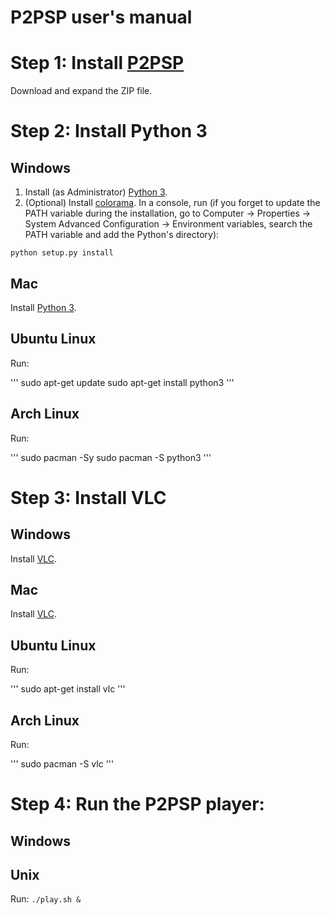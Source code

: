 P2PSP user's manual
===================

# Step 1: Install [P2PSP](https://github.com/P2PSP/p2psp)
<!-- {{{  -->

  Download and expand the ZIP file.

<!-- }}} -->

# Step 2: Install Python 3
<!-- {{{  -->

## Windows

<!-- {{{  -->

1. Install (as Administrator) [Python 3](https://www.python.org/downloads).
2. (Optional) Install
   [colorama](https://pypi.python.org/pypi/coloram). In a console, run
   (if you forget to update the PATH variable during the installation,
   go to Computer -> Properties -> System Advanced Configuration ->
   Environment variables, search the PATH variable and add the
   Python's directory):

  ```
  python setup.py install
  ```

<!-- }}} -->

## Mac

<!-- {{{  -->

Install [Python 3](https://www.python.org/downloads/mac-osx/).

<!-- }}} -->

## Ubuntu Linux

<!-- {{{  -->

Run:

   '''
   sudo apt-get update
   sudo apt-get install python3
   '''

<!-- }}} -->

## Arch Linux

<!-- {{{  -->

Run:

   '''
   sudo pacman -Sy
   sudo pacman -S python3
   '''

<!-- }}} -->

<!-- }}} -->

# Step 3: Install VLC
<!-- {{{  -->

## Windows

<!-- {{{  -->

Install [VLC](http://www.videolan.org/vlc/download-windows.html).

<!-- }}} -->

## Mac

<!-- {{{  -->

Install [VLC](http://www.videolan.org/vlc/download-macosx.html).

<!-- }}} -->

## Ubuntu Linux

<!-- {{{  -->

Run:

   '''
   sudo apt-get install vlc
   '''

<!-- }}} -->

## Arch Linux

<!-- {{{  -->

Run:

   '''
   sudo pacman -S vlc
   '''

<!-- }}} -->

<!-- }}} -->

# Step 4: Run the P2PSP player:
<!-- {{{  -->

## Windows
<!-- {{{  -->

<!-- Undone -->

<!-- }}} -->

## Unix
<!-- {{{  -->

Run:
    ```
    ./play.sh &
    ```

<!-- }}} -->

<!-- }}} -->

